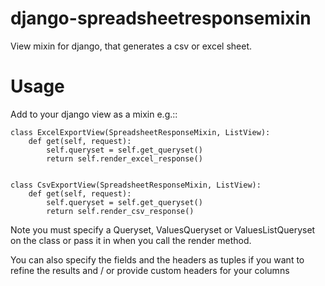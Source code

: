 django-spreadsheetresponsemixin
===============================

View mixin for django, that generates a csv or excel sheet.

Usage
=====

Add to your django view as a mixin e.g.::

    class ExcelExportView(SpreadsheetResponseMixin, ListView):
        def get(self, request):
            self.queryset = self.get_queryset()
            return self.render_excel_response()


    class CsvExportView(SpreadsheetResponseMixin, ListView):
        def get(self, request):
            self.queryset = self.get_queryset()
            return self.render_csv_response()

Note you must specify a Queryset, ValuesQueryset or ValuesListQueryset on the 
class or pass it in when you call the render method.

You can also specify the fields and the headers as tuples if you want to refine
the results and / or provide custom headers for your columns
